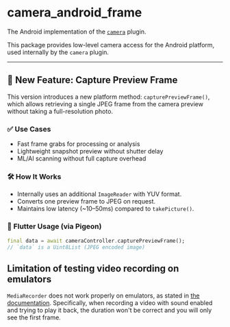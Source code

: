 # camera\_android_frame

The Android implementation of the [`camera`](https://pub.dev/packages/camera) plugin.

This package provides low-level camera access for the Android platform, used internally by the `camera` plugin.

---

## 🚀 New Feature: Capture Preview Frame

This version introduces a new platform method: `capturePreviewFrame()`, which allows retrieving a single JPEG frame from the camera preview without taking a full-resolution photo.

### ✅ Use Cases

- Fast frame grabs for processing or analysis
- Lightweight snapshot preview without shutter delay
- ML/AI scanning without full capture overhead

### 🛠 How It Works

- Internally uses an additional `ImageReader` with YUV format.
- Converts one preview frame to JPEG on request.
- Maintains low latency (~10–50ms) compared to `takePicture()`.

### 🔧 Flutter Usage (via Pigeon)

```dart
final data = await cameraController.capturePreviewFrame();
// `data` is a Uint8List (JPEG encoded image)
```

## Limitation of testing video recording on emulators

`MediaRecorder` does not work properly on emulators, as stated in [the documentation][5]. Specifically,
when recording a video with sound enabled and trying to play it back, the duration won't be correct and
you will only see the first frame.

[5]: https://developer.android.com/reference/android/media/MediaRecorder
